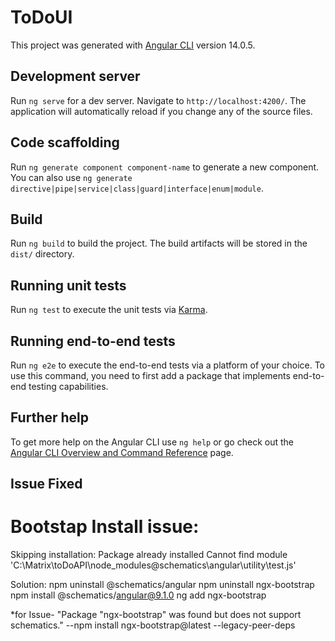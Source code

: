 # ToDoUI

This project was generated with [Angular CLI](https://github.com/angular/angular-cli) version 14.0.5.

## Development server

Run `ng serve` for a dev server. Navigate to `http://localhost:4200/`. The application will automatically reload if you change any of the source files.

## Code scaffolding

Run `ng generate component component-name` to generate a new component. You can also use `ng generate directive|pipe|service|class|guard|interface|enum|module`.

## Build

Run `ng build` to build the project. The build artifacts will be stored in the `dist/` directory.

## Running unit tests

Run `ng test` to execute the unit tests via [Karma](https://karma-runner.github.io).

## Running end-to-end tests

Run `ng e2e` to execute the end-to-end tests via a platform of your choice. To use this command, you need to first add a package that implements end-to-end testing capabilities.

## Further help

To get more help on the Angular CLI use `ng help` or go check out the [Angular CLI Overview and Command Reference](https://angular.io/cli) page.

## Issue Fixed

# Bootstap Install issue:
Skipping installation: Package already installed
Cannot find module 'C:\Matrix\toDoAPI\node_modules\@schematics\angular\utility\test.js'

Solution:
 npm uninstall @schematics/angular
 npm uninstall ngx-bootstrap
 npm install @schematics/angular@9.1.0 
 ng add ngx-bootstrap

 
*for Issue- "Package "ngx-bootstrap" was found but does not support schematics."
    --npm install ngx-bootstrap@latest --legacy-peer-deps 